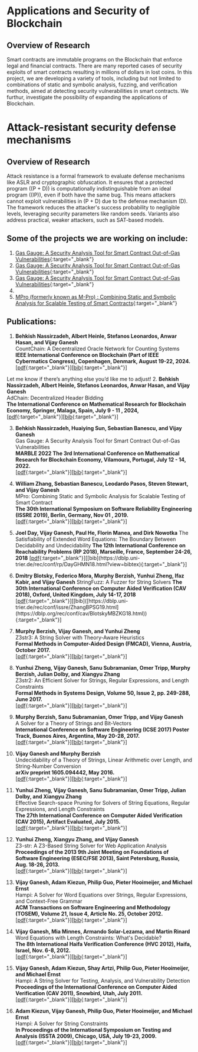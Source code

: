 
# Applications and Security of Blockchain

## Overview of Research
Smart contracts are immutable programs on the Blockchain that enforce legal and financial contracts. There are many reported cases of security exploits of smart contracts resulting in millions of dollars in lost coins. In this project, we are developing a variety of tools, including but not limited to combinations of static and symbolic analysis, fuzzing, and verification methods, aimed at detecting security vulnerabilities in smart contracts. We furthur, investigate the possibility of expanding the applications of Blockchain.


# Attack-resistant security defense mechanisms

## Overview of Research
Attack resistance is a formal framework to evaluate defense mechanisms like ASLR and cryptographic obfuscation. It ensures that a protected program (\(P + D\)) is computationally indistinguishable from an ideal program (\(IP\)), even if both have the same bug. This means attackers cannot exploit vulnerabilities in \(P + D\) due to the defense mechanism \(D\). The framework reduces the attacker's success probability to negligible levels, leveraging security parameters like random seeds. Variants also address practical, weaker attackers, such as SAT-based models.

## Some of the projects we are working on include:
1. [Gas Gauge: A Security Analysis Tool for Smart Contract Out-of-Gas Vulnerabilities](https://smart-contract-analysis.github.io/website/gas_gauge.html){:target="_blank"}
2. [Gas Gauge: A Security Analysis Tool for Smart Contract Out-of-Gas Vulnerabilities](https://smart-contract-analysis.github.io/website/gas_gauge.html){:target="_blank"}
3. [Gas Gauge: A Security Analysis Tool for Smart Contract Out-of-Gas Vulnerabilities](https://smart-contract-analysis.github.io/website/gas_gauge.html){:target="_blank"}
4. 
5. [MPro (formerly known as M-Pro) : Combining Static and Symbolic Analysis for Scalable Testing of Smart Contracts](https://smart-contract-analysis.github.io/website/mpro.html){:target="_blank"}

## Publications:
1. **Behkish Nassirzadeh, Albert Heinle, Stefanos Leonardos, Anwar Hasan, and Vijay Ganesh**  
CountChain: A Decentralized Oracle Network for Counting Systems  
**IEEE International Conference on Blockchain (Part of IEEE Cybermatics Congress), Copenhagen, Denmark, August 19-22, 2024.**  
[[pdf](https://ieeexplore.ieee.org/abstract/document/10664311){:target="_blank"}][[bib](https://ieeexplore.ieee.org/abstract/document/10664311){:target="_blank"}]  

Let me know if there’s anything else you’d like me to adjust!
2. **Behkish Nassirzadeh, Albert Heinle, Stefanos Leonardos, Anwar Hasan, and Vijay Ganesh**  
AdChain: Decentralized Header Bidding  
**The International Conference on Mathematical Research for Blockchain Economy, Springer, Malaga, Spain, July 9 - 11 , 2024,**  
[[pdf](https://arxiv.org/abs/2410.16141){:target="_blank"}][[bib](https://dblp.org/rec/journals/corr/abs-2410-16141.html?view=bibtex){:target="_blank"}]  

3. **Behkish Nassirzadeh, Huaiying Sun, Sebastian Banescu, and Vijay Ganesh**  
  Gas Gauge: A Security Analysis Tool for Smart Contract Out-of-Gas Vulnerabilities  
  **MARBLE 2022 The 3rd International Conference on Mathematical Research for Blockchain Economy, Vilamoura, Portugal, July 12 - 14, 2022.**  
[[pdf](https://arxiv.org/pdf/2112.14771){:target="_blank"}][[bib](https://dblp.uni-trier.de/rec/journals/corr/abs-2112-14771.html?view=bibtex){:target="_blank"}]

4. **William Zhang, Sebastian Banescu, Leodardo Pasos, Steven Stewart, and Vijay Ganesh**  
  MPro: Combining Static and Symbolic Analysis for Scalable Testing of Smart Contract  
  **The 30th International Symposium on Software Reliability Engineering (ISSRE 2019), Berlin, Germany, Nov 01 , 2019.**  
[[pdf](https://arxiv.org/pdf/1911.00570.pdf){:target="_blank"}][[bib](https://dblp.uni-trier.de/rec/conf/issre/ZhangBPSG19.html){:target="_blank"}]

5. **Joel Day, Vijay Ganesh, Paul He, Florin Manea, and Dirk Nowotka**
   The Satisfiability of Extended Word Equations: The Boundary Between Decidability and Undecidability
   **The 12th International Conference on Reachability Problems (RP 2018), Marseille, France, September 24-26, 2018**
   [[pdf]([https://arxiv.org/pdf/1911.00570.pdf](https://arxiv.org/abs/1802.00523)){:target="_blank"}][[bib](https://dblp.uni-trier.de/rec/conf/rp/DayGHMN18.html?view=bibtex){:target="_blank"}]
6. **Dmitry Blotsky, Federico Mora, Murphy Berzish, Yunhui Zheng, Ifaz Kabir, and Vijay Ganesh**
   StringFuzz: A Fuzzer for String Solvers
   **The 30th International Conference on Computer Aided Verification (CAV 2018), Oxford, United Kingdom, July 14-17, 2018**
  [[pdf]([https://arxiv.org/pdf/1911.00570.pdf](https://link.springer.com/chapter/10.1007/978-3-319-96142-2_6)){:target="_blank"}][[bib]([https://dblp.uni-trier.de/rec/conf/issre/ZhangBPSG19.html](https://dblp.org/rec/conf/cav/BlotskyMBZKG18.html)){:target="_blank"}]
7. **Murphy Berzish, Vijay Ganesh, and Yunhui Zheng**  
Z3str3: A String Solver with Theory-Aware Heuristics  
**Formal Methods in Computer-Aided Design (FMCAD), Vienna, Austria, October 2017.**  
[[pdf](https://arxiv.org/pdf/1704.07935){:target="_blank"}][[bib](https://dblp.uni-trier.de/rec/conf/fmcad/BerzishGZ17.html?view=bibtex){:target="_blank"}]
8. **Yunhui Zheng, Vijay Ganesh, Sanu Subramanian, Omer Tripp, Murphy Berzish, Julian Dolby, and Xiangyu Zhang**  
Z3str2: An Efficient Solver for Strings, Regular Expressions, and Length Constraints  
**Formal Methods in Systems Design, Volume 50, Issue 2, pp. 249-288, June 2017.**  
[[pdf](https://link.springer.com/content/pdf/10.1007/s10703-016-0263-6.pdf){:target="_blank"}][[bib](https://dblp.uni-trier.de/rec/journals/fmsd/ZhengGSTDZ17.html?view=bibtex){:target="_blank"}]
9. **Murphy Berzish, Sanu Subramanian, Omer Tripp, and Vijay Ganesh**  
A Solver for a Theory of Strings and Bit-Vectors  
**International Conference on Software Engineering (ICSE 2017) Poster Track, Buenos Aires, Argentina, May 20-28, 2017.**  
[[pdf](https://arxiv.org/pdf/1702.05445){:target="_blank"}][[bib](https://dblp.uni-trier.de/rec/conf/icse/BerzishSTG17.html?view=bibtex){:target="_blank"}]
10. **Vijay Ganesh and Murphy Berzish**  
Undecidability of a Theory of Strings, Linear Arithmetic over Length, and String-Number Conversion  
**arXiv preprint 1605.094442, May 2016.**  
[[pdf](https://arxiv.org/pdf/1605.09442){:target="_blank"}][[bib](https://dblp.uni-trier.de/rec/journals/corr/GaneshB16.html?view=bibtex){:target="_blank"}]
11. **Yunhui Zheng, Vijay Ganesh, Sanu Subramanian, Omer Tripp, Julian Dolby, and Xiangyu Zhang**  
Effective Search-space Pruning for Solvers of String Equations, Regular Expressions, and Length Constraints  
**The 27th International Conference on Computer Aided Verification (CAV 2015), Artifact Evaluated, July 2015.**  
[[pdf](https://link.springer.com/content/pdf/10.1007/978-3-319-21668-3_6.pdf){:target="_blank"}][[bib](https://dblp.uni-trier.de/rec/conf/cav/ZhengGSTDZ15.html?view=bibtex){:target="_blank"}]
12. **Yunhui Zheng, Xiangyu Zhang, and Vijay Ganesh**  
Z3-str: A Z3-Based String Solver for Web Application Analysis  
**Proceedings of the 2013 9th Joint Meeting on Foundations of Software Engineering (ESEC/FSE 2013), Saint Petersburg, Russia, Aug. 18-26, 2013.**  
[[pdf](https://dl.acm.org/doi/pdf/10.1145/2491411.2491447){:target="_blank"}][[bib](https://dblp.uni-trier.de/rec/conf/esec/ZhengZG13.html?view=bibtex){:target="_blank"}]
13. **Vijay Ganesh, Adam Kiezun, Philip Guo, Pieter Hooimeijer, and Michael Ernst**  
Hampi: A Solver for Word Equations over Strings, Regular Expressions, and Context-Free Grammar  
**ACM Transactions on Software Engineering and Methodology (TOSEM), Volume 21, Issue 4, Article No. 25, October 2012.**  
[[pdf](https://dl.acm.org/doi/pdf/10.1145/2377656.2377661){:target="_blank"}][[bib](https://dblp.uni-trier.de/rec/journals/tosem/GaneshKGHHE12.html?view=bibtex){:target="_blank"}]
14. **Vijay Ganesh, Mia Minnes, Armando Solar-Lezama, and Martin Rinard**  
Word Equations with Length Constraints: What's Decidable?  
**The 8th International Haifa Verification Conference (HVC 2012), Haifa, Israel, Nov. 6-8, 2012.**  
[[pdf](https://link.springer.com/content/pdf/10.1007/978-3-642-39611-3_15.pdf){:target="_blank"}][[bib](https://dblp.uni-trier.de/rec/conf/hvc/GaneshMSR12.html?view=bibtex){:target="_blank"}]
15. **Vijay Ganesh, Adam Kiezun, Shay Artzi, Philip Guo, Pieter Hooimeijer, and Michael Ernst**  
Hampi: A String Solver for Testing, Analysis, and Vulnerability Detection  
**Proceedings of the International Conference on Computer Aided Verification (CAV 2011), Snowbird, Utah, July 2011.**  
[[pdf](https://link.springer.com/content/pdf/10.1007/978-3-642-22110-1_35.pdf){:target="_blank"}][[bib](https://dblp.uni-trier.de/rec/conf/cav/GaneshKAGHE11.html?view=bibtex){:target="_blank"}]
16. **Adam Kiezun, Vijay Ganesh, Philip Guo, Pieter Hooimeijer, and Michael Ernst**  
Hampi: A Solver for String Constraints  
**In Proceedings of the International Symposium on Testing and Analysis (ISSTA 2009), Chicago, USA, July 19-23, 2009.**  
[[pdf](https://dl.acm.org/doi/pdf/10.1145/1572272.1572295){:target="_blank"}][[bib](https://dblp.uni-trier.de/rec/conf/issta/KiezunGGHE09.html?view=bibtex){:target="_blank"}]

